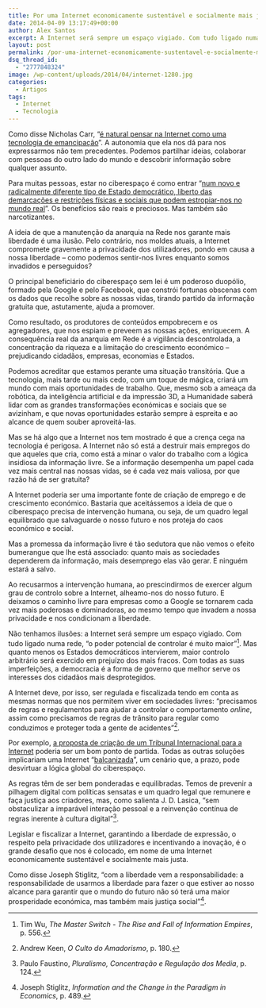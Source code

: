 ```yaml
---
title: Por uma Internet economicamente sustentável e socialmente mais justa
date: 2014-04-09 13:17:49+00:00
author: Alex Santos
excerpt: A Internet será sempre um espaço vigiado. Com tudo ligado numa rede, o poder potencial de controlar é muito maior
layout: post
permalink: /por-uma-internet-economicamente-sustentavel-e-socialmente-mais-justa
dsq_thread_id:
  - "2777848324"
image: /wp-content/uploads/2014/04/internet-1280.jpg
categories:
  - Artigos
tags:
  - Internet
  - Tecnologia
---
```

Como disse Nicholas Carr, “<a href="http://www.roughtype.com/?p=3395" target="_blank">é natural pensar na Internet como uma tecnologia de emancipação</a>”. A autonomia que ela nos dá para nos expressarmos não tem precedentes. Podemos partilhar ideias, colaborar com pessoas do outro lado do mundo e descobrir informação sobre qualquer assunto.

Para muitas pessoas, estar no ciberespaço é como entrar “<a href="http://www.roughtype.com/?p=3395" target="_blank">num novo e radicalmente diferente tipo de Estado democrático, liberto das demarcações e restrições físicas e sociais que podem estropiar-nos no mundo real</a>”. Os benefícios são reais e preciosos. Mas também são narcotizantes.

A ideia de que a manutenção da anarquia na Rede nos garante mais liberdade é uma ilusão. Pelo contrário, nos moldes atuais, a Internet compromete gravemente a privacidade dos utilizadores, pondo em causa a nossa liberdade – como podemos sentir-nos livres enquanto somos invadidos e perseguidos?

O principal beneficiário do ciberespaço sem lei é um poderoso duopólio, formado pela Google e pelo Facebook, que constrói fortunas obscenas com os dados que recolhe sobre as nossas vidas, tirando partido da informação gratuita que, astutamente, ajuda a promover.

Como resultado, os produtores de conteúdos empobrecem e os agregadores, que nos espiam e preveem as nossas ações, enriquecem. A consequência real da anarquia em Rede é a vigilância descontrolada, a concentração da riqueza e a limitação do crescimento económico – prejudicando cidadãos, empresas, economias e Estados.

Podemos acreditar que estamos perante uma situação transitória. Que a tecnologia, mais tarde ou mais cedo, com um toque de mágica, criará um mundo com mais oportunidades de trabalho. Que, mesmo sob a ameaça da robótica, da inteligência artificial e da impressão 3D, a Humanidade saberá lidar com as grandes transformações económicas e sociais que se avizinham, e que novas oportunidades estarão sempre à espreita e ao alcance de quem souber aproveitá-las.

Mas se há algo que a Internet nos tem mostrado é que a crença cega na tecnologia é perigosa. A Internet não só está a destruir mais empregos do que aqueles que cria, como está a minar o valor do trabalho com a lógica insidiosa da informação livre. Se a informação desempenha um papel cada vez mais central nas nossas vidas, se é cada vez mais valiosa, por que razão há de ser gratuita?

A Internet poderia ser uma importante fonte de criação de emprego e de crescimento económico. Bastaria que aceitássemos a ideia de que o ciberespaço precisa de intervenção humana, ou seja, de um quadro legal equilibrado que salvaguarde o nosso futuro e nos proteja do caos económico e social.

Mas a promessa da informação livre é tão sedutora que não vemos o efeito bumerangue que lhe está associado: quanto mais as sociedades dependerem da informação, mais desemprego elas vão gerar. E ninguém estará a salvo.

Ao recusarmos a intervenção humana, ao prescindirmos de exercer algum grau de controlo sobre a Internet, alheamo-nos do nosso futuro. E deixamos o caminho livre para empresas como a Google se tornarem cada vez mais poderosas e dominadoras, ao mesmo tempo que invadem a nossa privacidade e nos condicionam a liberdade.

Não tenhamos ilusões: a Internet será sempre um espaço vigiado. Com tudo ligado numa rede, “o poder potencial de controlar é muito maior”[^1]. Mas quanto menos os Estados democráticos intervierem, maior controlo arbitrário será exercido em prejuízo dos mais fracos. Com todas as suas imperfeições, a democracia é a forma de governo que melhor serve os interesses dos cidadãos mais desprotegidos.

A Internet deve, por isso, ser regulada e fiscalizada tendo em conta as mesmas normas que nos permitem viver em sociedades livres: “precisamos de regras e regulamentos para ajudar a controlar o comportamento _online_, assim como precisamos de regras de trânsito para regular como conduzimos e proteger toda a gente de acidentes”[^2].

Por exemplo, <a href="http://www.dn.pt/inicio/portugal/interior.aspx?content_id=2802369" target="_blank">a proposta de criação de um Tribunal Internacional para a Internet</a> poderia ser um bom ponto de partida. Todas as outras soluções implicariam uma Internet “<a href="http://en.wikipedia.org/wiki/Splinternet" target="_blank">balcanizada</a>”, um cenário que, a prazo, pode desvirtuar a lógica global do ciberespaço.

As regras têm de ser bem ponderadas e equilibradas. Temos de prevenir a pilhagem digital com políticas sensatas e um quadro legal que remunere e faça justiça aos criadores, mas, como salienta J. D. Lasica, “sem obstaculizar a imparável interação pessoal e a reinvenção contínua de regras inerente à cultura digital”[^3].

Legislar e fiscalizar a Internet, garantindo a liberdade de expressão, o respeito pela privacidade dos utilizadores e incentivando a inovação, é o grande desafio que nos é colocado, em nome de uma Internet economicamente sustentável e socialmente mais justa.

Como disse Joseph Stiglitz, “com a liberdade vem a responsabilidade: a responsabilidade de usarmos a liberdade para fazer o que estiver ao nosso alcance para garantir que o mundo do futuro não só terá uma maior prosperidade económica, mas também mais justiça social”[^4].

[^1]: Tim Wu, <i>The Master Switch - The Rise and Fall of Information Empires</i>, p. 556.

[^2]: Andrew Keen, <i>O Culto do Amadorismo</i>, p. 180.

[^3]: Paulo Faustino, <i>Pluralismo, Concentração e Regulação dos Media</i>, p. 124.

[^4]: Joseph Stiglitz, <i>Information and the Change in the Paradigm in Economics</i>, p. 489.